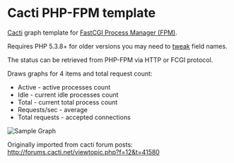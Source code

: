 Cacti PHP-FPM template
======================

[Cacti](http://www.cacti.net/) graph template for [FastCGI Process Manager (FPM)](http://php.net/manual/en/install.fpm.php).

Requires PHP 5.3.8+ for older versions you may need to [tweak](http://forums.cacti.net/viewtopic.php?p=216341#p216341) field names.

The status can be retrieved from PHP-FPM via HTTP or FCGI protocol.

Draws graphs for 4 items and total request count:
- Active - active processes count
- Idle - current idle processes count
- Total - current total process count
- Requests/sec - average
- Total requests - accepted connections

![Sample Graph](php-fpm.png)

Originally imported from cacti forum posts: http://forums.cacti.net/viewtopic.php?f=12&t=41580
